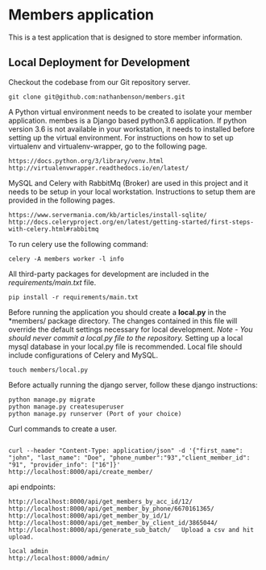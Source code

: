 Members application
====================

This is a test application that is designed to store member information.


Local Deployment for Development
--------------------------------

Checkout the codebase from our Git repository server.

```
git clone git@github.com:nathanbenson/members.git
```

A Python virtual environment needs to be created to isolate your member application.
membes is a Django based python3.6 application. If python version 3.6 is not
available in your workstation, it needs to installed before setting up the virtual environment. For instructions on how
to set up virtualenv and virtualenv-wrapper, go to the following page.

```
https://docs.python.org/3/library/venv.html
http://virtualenvwrapper.readthedocs.io/en/latest/
```

MySQL and Celery with RabbitMq (Broker) are used in this project and it needs to be setup in your local workstation.
Instructions to setup them are provided in the following pages.

```
https://www.servermania.com/kb/articles/install-sqlite/
http://docs.celeryproject.org/en/latest/getting-started/first-steps-with-celery.html#rabbitmq

```
To run celery use the following command:

```
celery -A members worker -l info

```

All third-party packages for development are included in the *requirements/main.txt* file.

```
pip install -r requirements/main.txt
```

Before running the application you should create a **local.py** in the *members/ package directory.
The changes contained in this file will override the default settings necessary for local development.
*Note - You should never commit a local.py file to the repository.*
Setting up a local mysql database in your local.py file is recommended.
Local file should include configurations of Celery and MySQL.

```
touch members/local.py
```

Before actually running the django server, follow these django instructions:

```
python manage.py migrate
python manage.py createsuperuser
python manage.py runserver (Port of your choice)
```

Curl commands to create a user.

```

curl --header "Content-Type: application/json" -d '{"first_name": "john", "last_name": "Doe", "phone_number":"93","client_member_id": "91", "provider_info": ["16"]}' http://localhost:8000/api/create_member/

```

api endpoints:
```
http://localhost:8000/api/get_members_by_acc_id/12/
http://localhost:8000/api/get_member_by_phone/6670161365/
http://localhost:8000/api/get_member_by_id/1/
http://localhost:8000/api/get_member_by_client_id/3865044/
http://localhost:8000/api/generate_sub_batch/   Upload a csv and hit upload.

local admin
http://localhost:8000/admin/
```